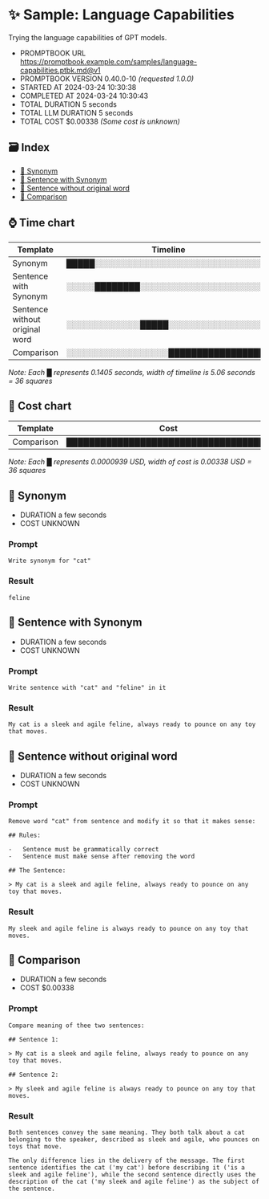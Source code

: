 # ✨ Sample: Language Capabilities

Trying the language capabilities of GPT models.

-   PROMPTBOOK URL https://promptbook.example.com/samples/language-capabilities.ptbk.md@v1
-   PROMPTBOOK VERSION 0.40.0-10 _(requested 1.0.0)_
-   STARTED AT 2024-03-24 10:30:38
-   COMPLETED AT 2024-03-24 10:30:43
-   TOTAL DURATION 5 seconds
-   TOTAL LLM DURATION 5 seconds
-   TOTAL COST $0.00338 _(Some cost is unknown)_

## 🗃 Index

-   [💬 Synonym](#-synonym)
-   [💬 Sentence with Synonym](#-sentence-with-synonym)
-   [💬 Sentence without original word](#-sentence-without-original-word)
-   [💬 Comparison](#-comparison)

## ⌚ Time chart

| Template                       | Timeline                             |
| ------------------------------ | ------------------------------------ |
| Synonym                        | █████░░░░░░░░░░░░░░░░░░░░░░░░░░░░░░░ |
| Sentence with Synonym          | ░░░░░████████░░░░░░░░░░░░░░░░░░░░░░░ |
| Sentence without original word | ░░░░░░░░░░░░░█████░░░░░░░░░░░░░░░░░░ |
| Comparison                     | ░░░░░░░░░░░░░░░░░░██████████████████ |

_Note: Each █ represents 0.1405 seconds, width of timeline is 5.06 seconds = 36 squares_

## 💸 Cost chart

| Template   | Cost                                 |
| ---------- | ------------------------------------ |
| Comparison | ████████████████████████████████████ |

_Note: Each █ represents 0.0000939 USD, width of cost is 0.00338 USD = 36 squares_

## 💬 Synonym

-   DURATION a few seconds
-   COST UNKNOWN

### Prompt

```
Write synonym for "cat"
```

### Result

```
feline
```

## 💬 Sentence with Synonym

-   DURATION a few seconds
-   COST UNKNOWN

### Prompt

```
Write sentence with "cat" and "feline" in it
```

### Result

```
My cat is a sleek and agile feline, always ready to pounce on any toy that moves.
```

## 💬 Sentence without original word

-   DURATION a few seconds
-   COST UNKNOWN

### Prompt

```
Remove word "cat" from sentence and modify it so that it makes sense:

## Rules:

-   Sentence must be grammatically correct
-   Sentence must make sense after removing the word

## The Sentence:

> My cat is a sleek and agile feline, always ready to pounce on any toy that moves.
```

### Result

```
My sleek and agile feline is always ready to pounce on any toy that moves.
```

## 💬 Comparison

-   DURATION a few seconds
-   COST $0.00338

### Prompt

```
Compare meaning of thee two sentences:

## Sentence 1:

> My cat is a sleek and agile feline, always ready to pounce on any toy that moves.

## Sentence 2:

> My sleek and agile feline is always ready to pounce on any toy that moves.
```

### Result

```
Both sentences convey the same meaning. They both talk about a cat belonging to the speaker, described as sleek and agile, who pounces on toys that move.

The only difference lies in the delivery of the message. The first sentence identifies the cat ('my cat') before describing it ('is a sleek and agile feline'), while the second sentence directly uses the description of the cat ('my sleek and agile feline') as the subject of the sentence.
```
